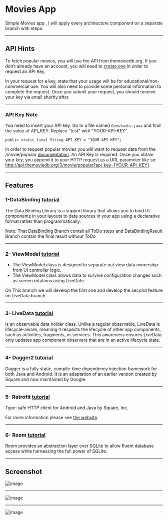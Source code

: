 # Movies App

Simple Movies app , I will apply every architecture component on a separate branch with steps.

-----------------------

##  API Hints

To fetch popular movies, you will use the API from themoviedb.org.
If you don’t already have an account, you will need to [create one](https://www.themoviedb.org/account/signup) in order to request an API Key. 
   
In your request for a key, state that your usage will be for educational/non-commercial use. You will also need to provide some personal information to complete the request. Once you submit your request, you should receive your key via email shortly after.

--------------------------------

### API Key Note
You need to insert your API key.
Go to a file named `Constants.java` and find the value of API_KEY.
Replace "test" with "YOUR-API-KEY".
```
public static final String API_KEY = "YOUR-API-KEY";
```
    
In order to request popular movies you will want to request data from the /movie/popular [documentation](https://developers.themoviedb.org/3/discover/movie-discover). An API Key is required.
Once you obtain your key, you append it to your HTTP request as a URL parameter like so:
http://api.themoviedb.org/3/movie/popular?api_key=[YOUR_API_KEY]

--------------------------------
## Features

### 1-DataBinding [tutorial](https://developer.android.com/topic/libraries/data-binding)

The Data Binding Library is a support library that allows you to bind UI components in your layouts to data sources in your app using a declarative format rather than programmatically.

Note: That DataBinding Branch contail all ToDo steps
and DataBindingRseult Branch contain the final result without ToDo 

--------------------------------

### 2- ViewModel [tutorial](https://developer.android.com/topic/libraries/architecture/viewmodel)

- The ViewModel class is designed to separate out view data ownership from UI controller logic.
- The ViewModel class allows data to survive configuration changes such as screen rotations using LiveDate.

On This branch we will develop the first one and develop the second feature on LiveData branch

--------------------------------

### 3- LiveData [tutorial](https://developer.android.com/topic/libraries/architecture/livedata)

is an observable data holder class. Unlike a regular observable, LiveData is lifecycle-aware, meaning it respects the lifecycle of other app components, such as activities, fragments, or services. This awareness ensures LiveData only updates app component observers that are in an active lifecycle state.

--------------------------------

### 4- Dagger2 [tutorial](https://dagger.dev/)

Dagger is a fully static, compile-time dependency injection framework for both Java and Android. It is an adaptation of an earlier version created by Square and now maintained by Google.

--------------------------------

### 5- Retrofit [tutorial](https://square.github.io/retrofit/)

Type-safe HTTP client for Android and Java by Square, Inc.

For more information please see [the website](https://square.github.io/retrofit/).

--------------------------------

### 6- Room [tutorial](https://developer.android.com/training/data-storage/room/index.html)

Room provides an abstraction layer over SQLite to allow fluent database access while harnessing the full power of SQLite.

--------------------------------

## Screenshot

![image](https://i.imgur.com/xr4nzpD.png)

--------------------------------

![image](https://i.imgur.com/v0b4mky.png)

--------------------------------

![image](https://i.imgur.com/PeH0gDK.png)


